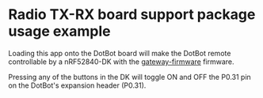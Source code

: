 # Radio TX-RX board support package usage example



Loading this app onto the DotBot board will make the DotBot remote controllable by a nRF52840-DK with the [gateway-firmware](https://github.com/DotBots/Gateway-firmware-fresh/releases) firmware.

Pressing any of the buttons in the DK will toggle ON and OFF the P0.31 pin on the DotBot's expansion header (P0.31).